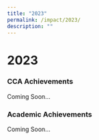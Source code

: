 ```yaml
---
title: "2023"
permalink: /impact/2023/
description: ""
---
```

# **2023**

### CCA Achievements

Coming Soon...

### Academic Achievements

Coming Soon...

